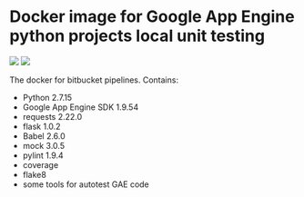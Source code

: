 # Docker image for Google App Engine python projects local unit testing

[![](https://images.microbadger.com/badges/version/vb64/gae.python.sdk.svg)](http://microbadger.com/images/vb64/gae.python.sdk "Get your own version badge on microbadger.com")
[![](https://images.microbadger.com/badges/image/vb64/gae.python.sdk.svg)](http://microbadger.com/images/vb64/gae.python.sdk "Get your own image badge on microbadger.com")

The docker for bitbucket pipelines. Contains:

- Python 2.7.15
- Google App Engine SDK 1.9.54
- requests 2.22.0
- flask 1.0.2
- Babel 2.6.0
- mock 3.0.5
- pylint 1.9.4
- coverage
- flake8
- some tools for autotest GAE code
